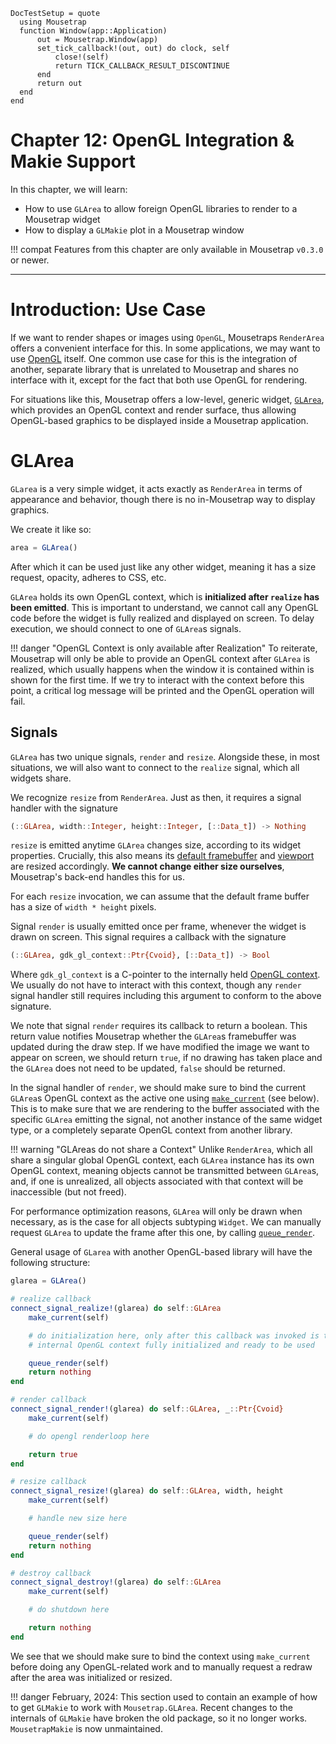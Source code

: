 ```@meta
DocTestSetup = quote
  using Mousetrap
  function Window(app::Application)
      out = Mousetrap.Window(app)
      set_tick_callback!(out, out) do clock, self
          close!(self)
          return TICK_CALLBACK_RESULT_DISCONTINUE
      end
      return out
  end
end
```

# Chapter 12: OpenGL Integration & Makie Support

In this chapter, we will learn:
+ How to use `GLArea` to allow foreign OpenGL libraries to render to a Mousetrap widget
+ How to display a `GLMakie` plot in a Mousetrap window

!!! compat 
    Features from this chapter are only available in Mousetrap `v0.3.0` or newer.

---

# Introduction: Use Case

If we want to render shapes or images using `OpenGL`, Mousetraps `RenderArea` offers a convenient interface for this. In some applications, we may want to use [OpenGL](https://github.com/JuliaGL/ModernGL.jl) itself. One common use case for this is the integration of another, separate library that is unrelated to Mousetrap and shares no interface with it, except for the fact that both use OpenGL for rendering. 

For situations like this, Mousetrap offers a low-level, generic widget, [`GLArea`](@ref), which provides an OpenGL context and render surface, thus allowing OpenGL-based graphics to be displayed inside a Mousetrap application.

# GLArea

`GLarea` is a very simple widget, it acts exactly as `RenderArea` in terms of appearance and behavior, though there is no in-Mousetrap way to display graphics.

We create it like so:

```julia
area = GLArea()
```

After which it can be used just like any other widget, meaning it has a size request, opacity, adheres to CSS, etc.

`GLArea` holds its own OpenGL context, which is **initialized after `realize` has been emitted**. This is important to understand, we cannot call any OpenGL code before the widget is fully realized and displayed on screen. To delay execution, we should connect to one of `GLArea`s signals.

!!! danger "OpenGL Context is only available after Realization"
    To reiterate, Mousetrap will only be able to provide an OpenGL context after `GLArea` is realized, which usually happens when the window it is contained within is shown for the first time. If we try to interact with the context before this point, a critical log message will be printed and the OpenGL operation will fail.

## Signals

`GLArea` has two unique signals, `render` and `resize`. Alongside these, in most situations, we will also want to connect to the `realize` signal, which all widgets share.

We recognize `resize` from `RenderArea`. Just as then, it requires a signal handler with the signature

```julia
(::GLArea, width::Integer, height::Integer, [::Data_t]) -> Nothing
```

`resize` is emitted anytime `GLArea` changes size, according to its widget properties. Crucially, this also means its [default framebuffer](https://www.khronos.org/opengl/wiki/Default_Framebuffer) and [viewport](https://www.khronos.org/opengl/wiki/GLAPI/glViewport) are resized accordingly. **We cannot change either size ourselves**, Mousetrap's back-end handles this for us. 

For each `resize` invocation, we can assume that the default frame buffer has a size of `width * height` pixels.

Signal `render` is usually emitted once per frame, whenever the widget is drawn on screen. This signal requires a callback with the signature

```julia
(::GLArea, gdk_gl_context::Ptr{Cvoid}, [::Data_t]) -> Bool
```

Where `gdk_gl_context` is a C-pointer to the internally held [OpenGL context](https://docs.gtk.org/gdk4/class.GLContext.html). We usually do not have to interact with this context, though any `render` signal handler still requires including this argument to conform to the above signature.

We note that signal `render` requires its callback to return a boolean. This return value notifies Mousetrap whether the `GLArea`s framebuffer was updated during the draw step. If we have modified the image we want to appear on screen, we should return `true`, if no drawing has taken place and the `GLArea` does not need to be updated, `false` should be returned.

In the signal handler of `render`, we should make sure to bind the current `GLArea`s OpenGL context as the active one using [`make_current`](@ref) (see below). This is to make sure that we are rendering to the buffer associated with the specific `GLArea` emitting the signal, not another instance of the same widget type, or a completely separate OpenGL context from another library.

!!! warning "GLAreas do not share a Context"
    Unlike `RenderArea`, which all share a singular global OpenGL context, each `GLArea` instance has its own OpenGL context, meaning objects cannot be transmitted between `GLArea`s, and, if one is unrealized, all objects associated with that context will be inaccessible (but not freed).

For performance optimization reasons, `GLArea` will only be drawn when necessary, as is the case for all objects subtyping `Widget`. We can manually request `GLArea` to update the frame after this one, by calling [`queue_render`](@ref).

General usage of `GLarea` with another OpenGL-based library will have the following structure:

```julia
glarea = GLArea()

# realize callback
connect_signal_realize!(glarea) do self::GLArea
    make_current(self)

    # do initialization here, only after this callback was invoked is the 
    # internal OpenGL context fully initialized and ready to be used

    queue_render(self)
    return nothing
end

# render callback
connect_signal_render!(glarea) do self::GLArea, _::Ptr{Cvoid}
    make_current(self)

    # do opengl renderloop here

    return true
end

# resize callback
connect_signal_resize!(glarea) do self::GLArea, width, height
    make_current(self)

    # handle new size here

    queue_render(self)
    return nothing
end

# destroy callback
connect_signal_destroy!(glarea) do self::GLArea
    make_current(self)

    # do shutdown here

    return nothing
end
```

We see that we should make sure to bind the context using `make_current` before doing any OpenGL-related work and to manually request a redraw after the area was initialized or resized.

!!! danger 
    February, 2024: This section used to contain an example of how to get `GLMakie` to work with `Mousetrap.GLArea`. Recent changes to the internals of `GLMakie` have broken the old package, so it no longer works. `MousetrapMakie` is now unmaintained.